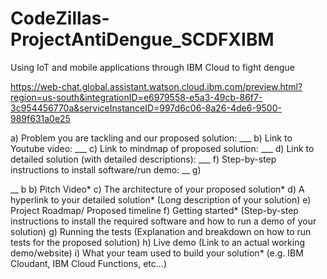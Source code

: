 # CodeZillas-ProjectAntiDengue_SCDFXIBM
Using IoT and mobile applications through IBM Cloud to fight dengue


https://web-chat.global.assistant.watson.cloud.ibm.com/preview.html?region=us-south&integrationID=e6979558-e5a3-49cb-86f7-3c954456770a&serviceInstanceID=997d6c06-8a26-4de6-9500-989f631a0e25


a) Problem you are tackling and our proposed solution: ___
b) Link to Youtube video: ___
c) Link to mindmap of proposed solution: ___
d) Link to detailed solution (with detailed descriptions): ___
f) Step-by-step instructions to install software/run demo: __
g) 

__
b
b) Pitch Video*
c) The architecture of your proposed solution*
d) A hyperlink to your detailed solution* (Long description of your solution)
e) Project Roadmap/ Proposed timeline
f) Getting started* (Step-by-step instructions to install the required software and how
to run a demo of your solution)
g) Running the tests (Explanation and breakdown on how to run tests for the proposed
solution)
h) Live demo (Link to an actual working demo/website)
i) What your team used to build your solution* (e.g. IBM Cloudant, IBM Cloud
Functions, etc...)
